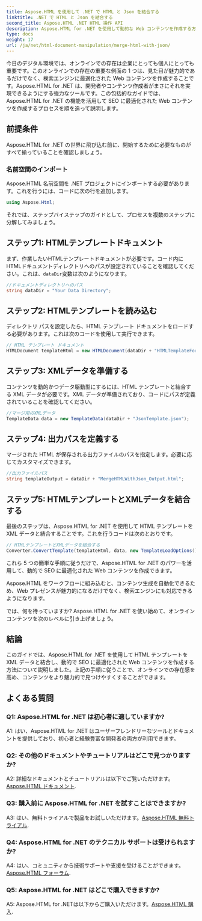 ```yaml
---
title: Aspose.HTML を使用して .NET で HTML と Json を結合する
linktitle: .NET で HTML と Json を結合する
second_title: Aspose.HTML .NET HTML 操作 API
description: Aspose.HTML for .NET を使用して動的な Web コンテンツを作成する方法を学びます。オンラインでの存在感を高め、視聴者を引き付けます。
type: docs
weight: 17
url: /ja/net/html-document-manipulation/merge-html-with-json/
---
```


今日のデジタル環境では、オンラインでの存在は企業にとっても個人にとっても重要です。このオンラインでの存在の重要な側面の 1 つは、見た目が魅力的であるだけでなく、検索エンジンに最適化された Web コンテンツを作成することです。Aspose.HTML for .NET は、開発者やコンテンツ作成者がまさにそれを実現できるようにする強力なツールです。この包括的なガイドでは、Aspose.HTML for .NET の機能を活用して SEO に最適化された Web コンテンツを作成するプロセスを順を追って説明します。 

## 前提条件

Aspose.HTML for .NET の世界に飛び込む前に、開始するために必要なものがすべて揃っていることを確認しましょう。

### 名前空間のインポート

Aspose.HTML 名前空間を .NET プロジェクトにインポートする必要があります。これを行うには、コードに次の行を追加します。

```csharp
using Aspose.Html;
```

それでは、ステップバイステップのガイドとして、プロセスを複数のステップに分解してみましょう。

## ステップ1: HTMLテンプレートドキュメント

まず、作業したいHTMLテンプレートドキュメントが必要です。コード内にHTMLドキュメントディレクトリへのパスが設定されていることを確認してください。これは、`dataDir`変数は次のようになります。

```csharp
//ドキュメントディレクトリへのパス
string dataDir = "Your Data Directory";
```

## ステップ2: HTMLテンプレートを読み込む

ディレクトリ パスを設定したら、HTML テンプレート ドキュメントをロードする必要があります。これは次のコードを使用して実行できます。

```csharp
// HTML テンプレート ドキュメント
HTMLDocument templateHtml = new HTMLDocument(dataDir + "HTMLTemplateForJson.html");
```

## ステップ3: XMLデータを準備する

コンテンツを動的かつデータ駆動型にするには、HTML テンプレートと結合する XML データが必要です。XML データが準備されており、コードにパスが定義されていることを確認してください。

```csharp
//マージ用のXMLデータ
TemplateData data = new TemplateData(dataDir + "JsonTemplate.json");
```

## ステップ4: 出力パスを定義する

マージされた HTML が保存される出力ファイルのパスを指定します。必要に応じてカスタマイズできます。

```csharp
//出力ファイルパス
string templateOutput = dataDir + "MergeHTMLWithJson_Output.html";
```

## ステップ5: HTMLテンプレートとXMLデータを結合する

最後のステップは、Aspose.HTML for .NET を使用して HTML テンプレートを XML データと結合することです。これを行うコードは次のとおりです。

```csharp
// HTMLテンプレートとXMLデータを結合する
Converter.ConvertTemplate(templateHtml, data, new TemplateLoadOptions(), templateOutput);
```

これら 5 つの簡単な手順に従うだけで、Aspose.HTML for .NET のパワーを活用して、動的で SEO に最適化された Web コンテンツを作成できます。 

Aspose.HTML をワークフローに組み込むと、コンテンツ生成を自動化できるため、Web プレゼンスが魅力的になるだけでなく、検索エンジンにも対応できるようになります。 

では、何を待っていますか? Aspose.HTML for .NET を使い始めて、オンライン コンテンツを次のレベルに引き上げましょう。

## 結論

このガイドでは、Aspose.HTML for .NET を使用して HTML テンプレートを XML データと結合し、動的で SEO に最適化された Web コンテンツを作成する方法について説明しました。上記の手順に従うことで、オンラインでの存在感を高め、コンテンツをより魅力的で見つけやすくすることができます。

## よくある質問

### Q1: Aspose.HTML for .NET は初心者に適していますか?

A1: はい、Aspose.HTML for .NET はユーザーフレンドリーなツールとドキュメントを提供しており、初心者と経験豊富な開発者の両方が利用できます。

### Q2: その他のドキュメントやチュートリアルはどこで見つかりますか?

 A2: 詳細なドキュメントとチュートリアルは以下でご覧いただけます。[Aspose.HTML ドキュメント](https://reference.aspose.com/html/net/).

### Q3: 購入前に Aspose.HTML for .NET を試すことはできますか?

 A3: はい、無料トライアルで製品をお試しいただけます。[Aspose.HTML 無料トライアル](https://releases.aspose.com/).

### Q4: Aspose.HTML for .NET のテクニカル サポートは受けられますか?

 A4: はい、コミュニティから技術サポートや支援を受けることができます。[Aspose.HTML フォーラム](https://forum.aspose.com/).

### Q5: Aspose.HTML for .NET はどこで購入できますか?

 A5: Aspose.HTML for .NETは以下からご購入いただけます。[Aspose.HTML 購入](https://purchase.aspose.com/buy).